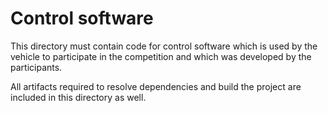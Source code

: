 Control software
====

This directory must contain code for control software which is used by the vehicle to participate in the competition and which was developed by the participants.

All artifacts required to resolve dependencies and build the project are included in this directory as well.
